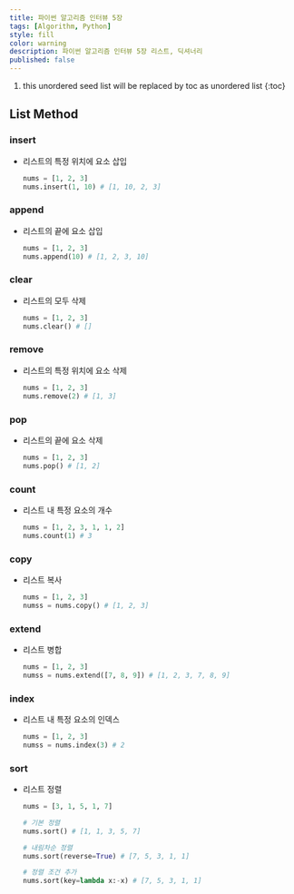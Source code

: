 ```yaml
---
title: 파이썬 알고리즘 인터뷰 5장
tags: [Algorithm, Python]
style: fill
color: warning
description: 파이썬 알고리즘 인터뷰 5장 리스트, 딕셔너리
published: false
---
```


1. this unordered seed list will be replaced by toc as unordered list
{:toc}

## List Method
### insert
- 리스트의 특정 위치에 요소 삽입  
  ```python
  nums = [1, 2, 3]
  nums.insert(1, 10) # [1, 10, 2, 3]
  ```

### append
- 리스트의 끝에 요소 삽입
  ```python
  nums = [1, 2, 3]
  nums.append(10) # [1, 2, 3, 10]
  ```

### clear
- 리스트의 모두 삭제
  ```python
  nums = [1, 2, 3]
  nums.clear() # []
  ```

### remove
- 리스트의 특정 위치에 요소 삭제
  ```python
  nums = [1, 2, 3]
  nums.remove(2) # [1, 3]
  ```

### pop
- 리스트의 끝에 요소 삭제
  ```python
  nums = [1, 2, 3]
  nums.pop() # [1, 2]
  ```

### count
- 리스트 내 특정 요소의 개수
  ```python
  nums = [1, 2, 3, 1, 1, 2]
  nums.count(1) # 3
  ```

### copy
- 리스트 복사
  ```python
  nums = [1, 2, 3]
  numss = nums.copy() # [1, 2, 3]
  ```

### extend
- 리스트 병합
  ```python
  nums = [1, 2, 3]
  numss = nums.extend([7, 8, 9]) # [1, 2, 3, 7, 8, 9]
  ```

### index
- 리스트 내 특정 요소의 인덱스
  ```python
  nums = [1, 2, 3]
  numss = nums.index(3) # 2
  ```

### sort
- 리스트 정렬  
  ```python
  nums = [3, 1, 5, 1, 7]
  
  # 기본 정렬
  nums.sort() # [1, 1, 3, 5, 7]
  
  # 내림차순 정렬
  nums.sort(reverse=True) # [7, 5, 3, 1, 1]
  
  # 정렬 조건 추가
  nums.sort(key=lambda x:-x) # [7, 5, 3, 1, 1]
  ```

